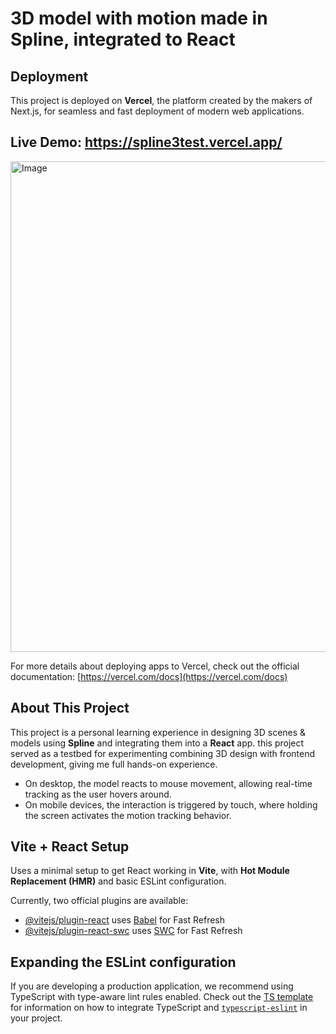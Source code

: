 # 3D model with motion made in Spline, integrated to React

## Deployment  
This project is deployed on **Vercel**, the platform created by the makers of Next.js, for seamless and fast deployment of modern web applications.

## Live Demo: https://spline3test.vercel.app/

<img width="1534" height="785" alt="Image" src="https://github.com/user-attachments/assets/fda60501-ce89-46d6-adb9-a5a01ae473d4" />

For more details about deploying apps to Vercel, check out the official documentation:
[https://vercel.com/docs](https://vercel.com/docs)

## About This Project  
This project is a personal learning experience in designing 3D scenes & models using **Spline** and integrating them into a **React** app. this project served as a testbed for experimenting combining 3D design with frontend development, giving me full hands-on experience.
* On desktop, the model reacts to mouse movement, allowing real-time tracking as the user hovers around.
* On mobile devices, the interaction is triggered by touch, where holding the screen activates the motion tracking behavior.

## Vite + React Setup  
Uses a minimal setup to get React working in **Vite**, with **Hot Module Replacement (HMR)** and basic ESLint configuration.

Currently, two official plugins are available:

- [@vitejs/plugin-react](https://github.com/vitejs/vite-plugin-react/blob/main/packages/plugin-react) uses [Babel](https://babeljs.io/) for Fast Refresh
- [@vitejs/plugin-react-swc](https://github.com/vitejs/vite-plugin-react/blob/main/packages/plugin-react-swc) uses [SWC](https://swc.rs/) for Fast Refresh

## Expanding the ESLint configuration

If you are developing a production application, we recommend using TypeScript with type-aware lint rules enabled. Check out the [TS template](https://github.com/vitejs/vite/tree/main/packages/create-vite/template-react-ts) for information on how to integrate TypeScript and [`typescript-eslint`](https://typescript-eslint.io) in your project.
